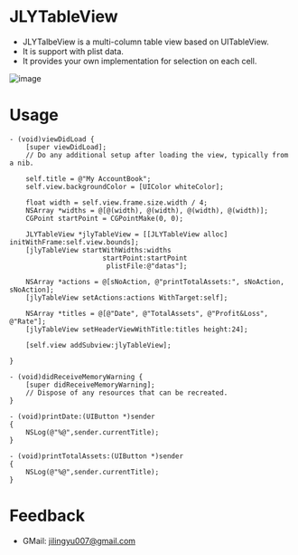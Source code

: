JLYTableView
============

* JLYTalbeView is a multi-column table view based on UITableView.
* It is support with plist data.
* It provides your own implementation for selection on each cell.

![image](http://pan.baidu.com/s/179CK2)

# Usage 
```objc
- (void)viewDidLoad {
    [super viewDidLoad];
    // Do any additional setup after loading the view, typically from a nib.

    self.title = @"My AccountBook";
    self.view.backgroundColor = [UIColor whiteColor];
    
    float width = self.view.frame.size.width / 4;
    NSArray *widths = @[@(width), @(width), @(width), @(width)];
    CGPoint startPoint = CGPointMake(0, 0);
    
    JLYTableView *jlyTableView = [[JLYTableView alloc] initWithFrame:self.view.bounds];
    [jlyTableView startWithWidths:widths
                       startPoint:startPoint
                        plistFile:@"datas"];
    
    NSArray *actions = @[sNoAction, @"printTotalAssets:", sNoAction, sNoAction];
    [jlyTableView setActions:actions WithTarget:self];
    
    NSArray *titles = @[@"Date", @"TotalAssets", @"Profit&Loss", @"Rate"];
    [jlyTableView setHeaderViewWithTitle:titles height:24];
    
    [self.view addSubview:jlyTableView];

}

- (void)didReceiveMemoryWarning {
    [super didReceiveMemoryWarning];
    // Dispose of any resources that can be recreated.
}

- (void)printDate:(UIButton *)sender
{
    NSLog(@"%@",sender.currentTitle);
}

- (void)printTotalAssets:(UIButton *)sender
{
    NSLog(@"%@",sender.currentTitle);
}

```




# Feedback

* GMail: jilingyu007@gmail.com

